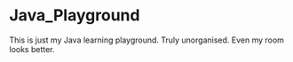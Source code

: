 # Java_Playground
This is just my Java learning playground.
Truly unorganised. Even my room looks better.
